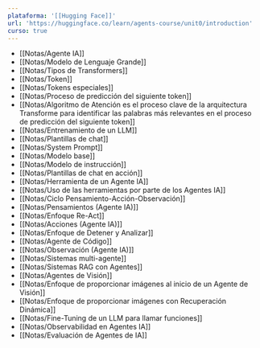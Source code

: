 ```yaml
---
plataforma: '[[Hugging Face]]'
url: 'https://huggingface.co/learn/agents-course/unit0/introduction'
curso: true
---
```

- [[Notas/Agente IA]]
- [[Notas/Modelo de Lenguaje Grande]]
- [[Notas/Tipos de Transformers]]
- [[Notas/Token]]
- [[Notas/Tokens especiales]]
- [[Notas/Proceso de predicción del siguiente token]]
- [[Notas/Algoritmo de Atención es el proceso clave de la arquitectura Transforme para identificar las palabras más relevantes en el proceso de predicción del siguiente token]]
- [[Notas/Entrenamiento de un LLM]]
- [[Notas/Plantillas de chat]]
- [[Notas/System Prompt]]
- [[Notas/Modelo base]]
- [[Notas/Modelo de instrucción]]
- [[Notas/Plantillas de chat en acción]]
- [[Notas/Herramienta de un Agente IA]]
- [[Notas/Uso de las herramientas por parte de los Agentes IA]]
- [[Notas/Ciclo Pensamiento-Acción-Observación]]
- [[Notas/Pensamientos (Agente IA)]]
- [[Notas/Enfoque Re-Act]]
- [[Notas/Acciones (Agente IA)]]
- [[Notas/Enfoque de Detener y Analizar]]
- [[Notas/Agente de Código]]
- [[Notas/Observación (Agente IA)]]
- [[Notas/Sistemas multi-agente]]
- [[Notas/Sistemas RAG con Agentes]]
- [[Notas/Agentes de Visión]]
- [[Notas/Enfoque de proporcionar imágenes al inicio de un Agente de Visión]]
- [[Notas/Enfoque de proporcionar imágenes con Recuperación Dinámica]]
- [[Notas/Fine-Tuning de un LLM para llamar funciones]]
- [[Notas/Observabilidad en Agentes IA]]
- [[Notas/Evaluación de Agentes de IA]]
